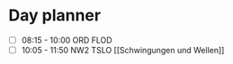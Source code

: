 # Day planner

- [ ] 08:15 - 10:00 ORD FLOD
- [ ] 10:05 - 11:50 NW2 TSLO
	[[Schwingungen und Wellen]]
